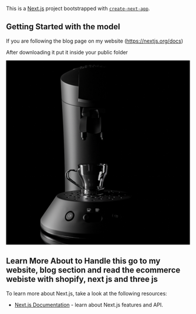This is a [Next.js](https://nextjs.org/) project bootstrapped with [`create-next-app`](https://github.com/vercel/next.js/tree/canary/packages/create-next-app).

## Getting Started with the model

If you are following the blog page on my website (https://nextjs.org/docs)

After downloading it put it inside your public folder

![Image 1](https://github.com/milkiascha7/3d-Model-File/blob/main/public/model%20image.png)

## Learn More About to Handle this go to my website, blog section and read the ecommerce webiste with shopify, next js and three js

To learn more about Next.js, take a look at the following resources:

- [Next.js Documentation](https://nextjs.org/docs) - learn about Next.js features and API.
